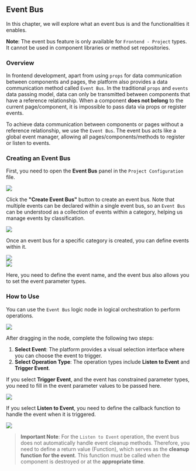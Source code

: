 ## Event Bus

In this chapter, we will explore what an event bus is and the functionalities it enables.  

**Note**: The event bus feature is only available for `Frontend - Project` types. It cannot be used in component libraries or method set repositories.  

### Overview  

In frontend development, apart from using `props` for data communication between components and pages, the platform also provides a data communication method called `Event Bus`. In the traditional `props` and `events` data passing model, data can only be transmitted between components that have a reference relationship. When a component **does not belong** to the current page/component, it is impossible to pass data via props or register events.  

To achieve data communication between components or pages without a reference relationship, we use the `Event Bus`. The event bus acts like a global event manager, allowing all pages/components/methods to register or listen to events.  

### Creating an Event Bus  

First, you need to open the **Event Bus** panel in the `Project Configuration` file.  

![](/workbench/event-bus.png)  

Click the **"Create Event Bus"** button to create an event bus. Note that multiple events can be declared within a single event bus, so an `Event Bus` can be understood as a collection of events within a category, helping us manage events by classification.  

![](/workbench/event-bus1.png)  

Once an event bus for a specific category is created, you can define events within it.  

![](/workbench/event-bus2.png)  
![](/workbench/event-bus3.png)  

Here, you need to define the event name, and the event bus also allows you to set the event parameter types.  

### How to Use  

You can use the `Event Bus` logic node in logical orchestration to perform operations.  

![](/workbench/event-bus4.png)  

After dragging in the node, complete the following two steps:  

1. **Select Event**: The platform provides a visual selection interface where you can choose the event to trigger.  
2. **Select Operation Type**: The operation types include **Listen to Event** and **Trigger Event**.  

If you select **Trigger Event**, and the event has constrained parameter types, you need to fill in the event parameter values to be passed here.  

![](/workbench/event-bus5.png)  

If you select **Listen to Event**, you need to define the callback function to handle the event when it is triggered.  

![](/workbench/event-bus6.png)  

> **Important Note**: For the `Listen to Event` operation, the event bus does not automatically handle event cleanup methods. Therefore, you need to define a return value (Function), which serves as the **cleanup function for the event**. This function must be called when the component is destroyed or at the **appropriate time**.